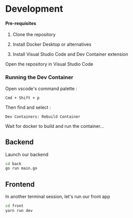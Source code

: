 # Development

#### Pre-requisites

1. Clone the repository

2. Install Docker Desktop or alternatives

3. Install Visual Studio Code and Dev Container extension

Open the repository in Visual Studio Code

### Running the Dev Container

Open vscode's command palette :

`Cmd + Shift + p`

Then find and select :

`Dev Containers: Rebuild Container`

Wait for docker to build and run the container...

## Backend

Launch our backend

```bash
cd back
go run main.go
```

## Frontend

In another terminal session, let's run our front app

```bash
cd front
yarn run dev
```
